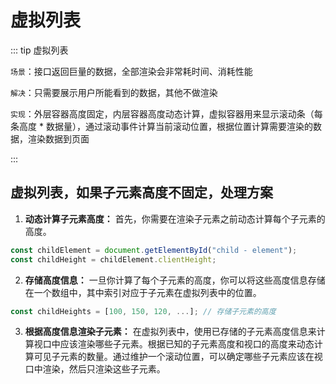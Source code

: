 # 虚拟列表

::: tip 虚拟列表

`场景`：接口返回巨量的数据，全部渲染会非常耗时间、消耗性能

`解决`：只需要展示用户所能看到的数据，其他不做渲染

`实现`：外层容器高度固定，内层容器高度动态计算，虚拟容器用来显示滚动条（每条高度 * 数据量），通过滚动事件计算当前滚动位置，根据位置计算需要渲染的数据，渲染数据到页面

:::

## 虚拟列表，如果子元素高度不固定，处理方案

1. **动态计算子元素高度：**
首先，你需要在渲染子元素之前动态计算每个子元素的高度。

```js
const childElement = document.getElementById("child - element");
const childHeight = childElement.clientHeight;
```

2. **存储高度信息：**
一旦你计算了每个子元素的高度，你可以将这些高度信息存储在一个数组中，其中索引对应于子元素在虚拟列表中的位置。

```js
const childHeights = [100, 150, 120, ...]; // 存储子元素的高度
```

3. **根据高度信息渲染子元素：**
在虚拟列表中，使用已存储的子元素高度信息来计算视口中应该渲染哪些子元素。根据已知的子元素高度和视口的高度来动态计算可见子元素的数量。通过维护一个滚动位置，可以确定哪些子元素应该在视口中渲染，然后只渲染这些子元素。 